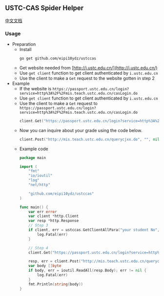 ## USTC-CAS Spider Helper
[中文文档](./README_zh.md)
### Usage
- Preparation
    - Install
        ```bash
        go get github.com/eipi10ydz/ustccas
        ```
    - Get website needed from [http://i.ustc.edu.cn/](http://i.ustc.edu.cn/)
    - Use `get client` function to get client authenticated by `i.ustc.edu.cn`
    - Use the client to make a `Get` request to the website gotten in step 2
- Example
    - If the website is `https://passport.ustc.edu.cn/login?service=http%3A%2F%2Fmis.teach.ustc.edu.cn/casLogin.do`
    - Use `get client` function to get client authenticated by `i.ustc.edu.cn`
    - Use the client to make a `Get` request to `https://passport.ustc.edu.cn/login?service=http%3A%2F%2Fmis.teach.ustc.edu.cn/casLogin.do`
        ```go
        client.Get("https://passport.ustc.edu.cn/login?service=http%3A%2F%2Fmis.teach.ustc.edu.cn/casLogin.do")
        ```
    - Now you can inquire about your grade using the code below.
        ```go
        client.Post("http://mis.teach.ustc.edu.cn/querycjxx.do", "", nil)
        ```
    - Example code
        ```go
        package main

        import (
            "fmt"
            "io/ioutil"
            "log"
            "net/http"

            "github.com/eipi10ydz/ustccas"
        )

        func main() {
            var err error
            var client *http.Client
            var resp *http.Response
            // Step 3
            if client, err = ustccas.GetClientAllPara("your student No", "your password"); err != nil {
                log.Fatal(err)
            }

            // Step 4            
            client.Get("https://passport.ustc.edu.cn/login?service=http%3A%2F%2Fmis.teach.ustc.edu.cn/casLogin.do")

            resp, err = client.Post("http://mis.teach.ustc.edu.cn/querycjxx.do", "", nil)
            var body []byte
            if body, err = ioutil.ReadAll(resp.Body); err != nil {
                log.Fatal(err)
            }
            fmt.Println(string(body))
        }
        ```